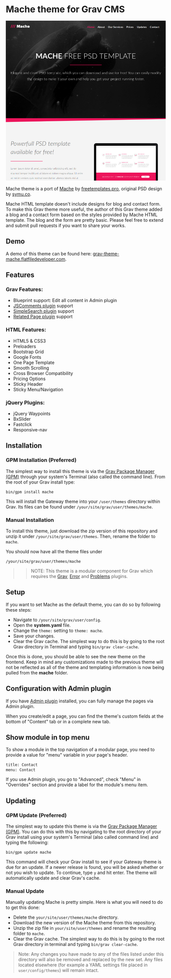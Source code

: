 # Mache theme for Grav CMS

![Mache Theme screenshot](screenshot.jpg)

Mache theme is a port of [Mache](https://freetemplates.pro/downloads/mache-html-template-for-business/) by [freetemplates.pro](https://freetemplates.pro/), original PSD design by [symu.co](https://symu.co/freebies/templates-4/mache-psd-template/).

Mache HTML template doesn't include designs for blog and contact form. To make this Grav theme more useful, the author of this Grav theme added a blog and a contact form based on the styles provided by Mache HTML template. The blog and the form are pretty basic. Please feel free to extend and submit pull requests if you want to share your works.

## Demo

A demo of this theme can be found here: [grav-theme-mache.flatfiledeveloper.com](https://grav-theme-mache.flatfiledeveloper.com).

## Features

### Grav Features:
 * Blueprint support: Edit all content in Admin plugin
 * [JSComments plugin](https://github.com/sommerregen/grav-plugin-jscomments) support
 * [SimpleSearch plugin](https://github.com/getgrav/grav-plugin-simplesearch) support
 * [Related Page plugin](https://github.com/getgrav/grav-plugin-relatedpages) support

### HTML Features:

 * HTML5 & CSS3
 * Preloaders
 * Bootstrap Grid
 * Google Fonts
 * One Page Template
 * Smooth Scrolling
 * Cross Browser Compatibility
 * Pricing Options
 * Sticky Header
 * Sticky Menu/Navigation

### jQuery Plugins:

 * jQuery Waypoints
 * BxSlider
 * Fastclick
 * Responsive-nav

## Installation

### GPM Installation (Preferred)

The simplest way to install this theme is via the [Grav Package Manager (GPM)](http://learn.getgrav.org/advanced/grav-gpm) through your system's Terminal (also called the command line).  From the root of your Grav install type:

    bin/gpm install mache

This will install the Gateway theme into your `/user/themes` directory within Grav. Its files can be found under `/your/site/grav/user/themes/mache`.

### Manual Installation

To install this theme, just download the zip version of this repository and unzip it under `/your/site/grav/user/themes`. Then, rename the folder to `mache`.

You should now have all the theme files under

    /your/site/grav/user/themes/mache

>> NOTE: This theme is a modular component for Grav which requires the [Grav](http://github.com/getgrav/grav), [Error](https://github.com/getgrav/grav-theme-error) and  [Problems](https://github.com/getgrav/grav-plugin-problems) plugins.

## Setup

If you want to set Mache as the default theme, you can do so by following these steps:

* Navigate to `/your/site/grav/user/config`.
* Open the **system.yaml** file.
* Change the `theme:` setting to `theme: mache`.
* Save your changes.
* Clear the Grav cache. The simplest way to do this is by going to the root Grav directory in Terminal and typing `bin/grav clear-cache`.

Once this is done, you should be able to see the new theme on the frontend. Keep in mind any customizations made to the previous theme will not be reflected as all of the theme and templating information is now being pulled from the **mache** folder.

## Configuration with Admin plugin

If you have [Admin plugin](https://github.com/getgrav/grav-plugin-admin) installed, you can fully manage the pages via Admin plugin.

When you create/edit a page, you can find the theme's custom fields at the bottom of "Content" tab or in a complete new tab.

## Show module in top menu

To show a module in the top navigation of a modular page, you need to provide a value for "menu" variable in your page's header.

```
title: Contact
menu: Contact
```

If you use Admin plugin, you go to "Advanced", check "Menu" in "Overrides" section and provide a label for the module's menu item.

## Updating

### GPM Update (Preferred)

The simplest way to update this theme is via the [Grav Package Manager (GPM)](http://learn.getgrav.org/advanced/grav-gpm). You can do this with this by navigating to the root directory of your Grav install using your system's Terminal (also called command line) and typing the following:

    bin/gpm update mache

This command will check your Grav install to see if your Gateway theme is due for an update. If a newer release is found, you will be asked whether or not you wish to update. To continue, type `y` and hit enter. The theme will automatically update and clear Grav's cache.

### Manual Update

Manually updating Mache is pretty simple. Here is what you will need to do to get this done:

* Delete the `your/site/user/themes/mache` directory.
* Download the new version of the Mache theme from this repository.
* Unzip the zip file in `your/site/user/themes` and rename the resulting folder to `mache`.
* Clear the Grav cache. The simplest way to do this is by going to the root Grav directory in terminal and typing `bin/grav clear-cache`.

> Note: Any changes you have made to any of the files listed under this directory will also be removed and replaced by the new set. Any files located elsewhere (for example a YAML settings file placed in `user/config/themes`) will remain intact.
